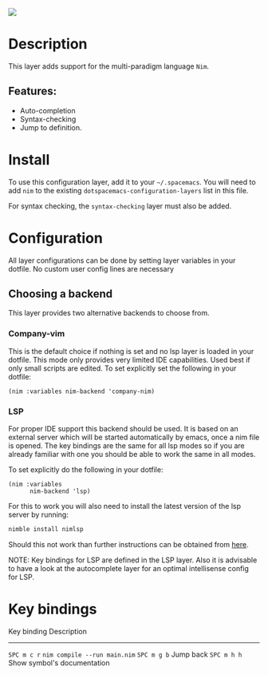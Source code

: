 ![](img/logo.png)

Description
===========

This layer adds support for the multi-paradigm language `Nim`.

Features:
---------

-   Auto-completion
-   Syntax-checking
-   Jump to definition.

Install
=======

To use this configuration layer, add it to your `~/.spacemacs`. You will
need to add `nim` to the existing `dotspacemacs-configuration-layers`
list in this file.

For syntax checking, the `syntax-checking` layer must also be added.

Configuration
=============

All layer configurations can be done by setting layer variables in your
dotfile. No custom user config lines are necessary

Choosing a backend
------------------

This layer provides two alternative backends to choose from.

### Company-vim

This is the default choice if nothing is set and no lsp layer is loaded
in your dotfile. This mode only provides very limited IDE capabilities.
Used best if only small scripts are edited. To set explicitly set the
following in your dotfile:

``` {.commonlisp org-language="emacs-lisp"}
(nim :variables nim-backend 'company-nim)
```

### LSP

For proper IDE support this backend should be used. It is based on an
external server which will be started automatically by emacs, once a nim
file is opened. The key bindings are the same for all lsp modes so if
you are already familiar with one you should be able to work the same in
all modes.

To set explicitly do the following in your dotfile:

``` {.commonlisp org-language="emacs-lisp"}
(nim :variables
      nim-backend 'lsp)
```

For this to work you will also need to install the latest version of the
lsp server by running:

``` {.bash org-language="sh"}
nimble install nimlsp
```

Should this not work than further instructions can be obtained from
[here](https://github.com/PMunch/nimlsp).

NOTE: Key bindings for LSP are defined in the LSP layer. Also it is
advisable to have a look at the autocomplete layer for an optimal
intellisense config for LSP.

Key bindings
============

  Key binding   Description
  ------------- ------------------------------
  `SPC m c r`   `nim compile --run main.nim`
  `SPC m g b`   Jump back
  `SPC m h h`   Show symbol\'s documentation
